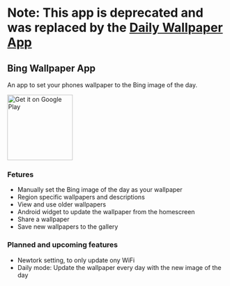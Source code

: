 # Note: This app is deprecated and was replaced by the [Daily Wallpaper App](https://github.com/MatthiasHarzer/DailyWallpaperApp)



## Bing Wallpaper App

An app to set your phones wallpaper to the Bing image of the day.

<a href='https://play.google.com/store/apps/details?id=dev.taptwice.bing_wallpaper_app&pcampaignid=pcampaignidMKT-Other-global-all-co-prtnr-py-PartBadge-Mar2515-1'><img alt='Get it on Google Play' src='https://play.google.com/intl/en_us/badges/static/images/badges/en_badge_web_generic.png' width='150'/></a>

### Fetures
 - Manually set the Bing image of the day as your wallpaper
 - Region specific wallpapers and descriptions
 - View and use older wallpapers
 - Android widget to update the wallpaper from the homescreen
 - Share a wallpaper
 - Save new wallpapers to the gallery
 
### Planned and upcoming features
 - Newtork setting, to only update ony WiFi
 - Daily mode: Update the wallpaper every day with the new image of the day
